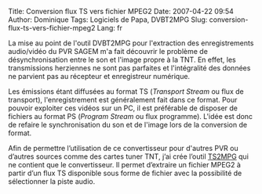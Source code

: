 Title: Conversion flux TS vers fichier MPEG2
Date: 2007-04-22 09:54
Author: Dominique
Tags: Logiciels de Papa, DVBT2MPG
Slug: conversion-flux-ts-vers-fichier-mpeg2
Lang: fr

La mise au point de l'outil DVBT2MPG pour l'extraction des
enregistrements audio/vidéo du PVR SAGEM m'a fait découvrir le problème
de désynchronisation entre le son et l'image propre à la TNT. En effet,
les transmissions herziennes ne sont pas parfaites et l'intégralité des
données ne parvient pas au récepteur et enregistreur numérique.  

Les émissions étant diffusées au format TS (*Transport Stream* ou flux
de transport), l'enregistrement est généralement fait dans ce format.
Pour pouvoir exploiter ces vidéos sur un PC, il est préférable de
disposer de fichiers au format PS (*Program Stream* ou flux programme).
L'idée est donc de refaire le synchronisation du son et de l'image lors
de la conversion de format.  

Afin de permettre l’utilisation de ce convertisseur pour d'autres PVR ou
d’autres sources comme des cartes tuner TNT, j’ai crée l’outil
[TS2MPG]({filename}/pages/logiciels-papa.md) qui ne contient que le
convertisseur. Il permet d’extraire un fichier MPEG2 à partir d’un flux
TS disponible sous forme de fichier avec la possibilité de sélectionner
la piste audio.


